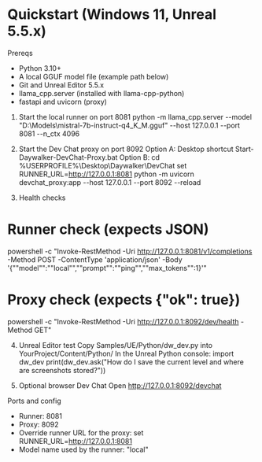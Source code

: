 ﻿# Quickstart (Windows 11, Unreal 5.5.x)

Prereqs
- Python 3.10+
- A local GGUF model file (example path below)
- Git and Unreal Editor 5.5.x
- llama_cpp.server (installed with llama-cpp-python)
- fastapi and uvicorn (proxy)

1) Start the local runner on port 8081
python -m llama_cpp.server --model "D:\Models\mistral-7b-instruct-q4_K_M.gguf" --host 127.0.0.1 --port 8081 --n_ctx 4096

2) Start the Dev Chat proxy on port 8092
Option A: Desktop shortcut Start-Daywalker-DevChat-Proxy.bat
Option B:
cd %USERPROFILE%\Desktop\Daywalker\DevChat
set RUNNER_URL=http://127.0.0.1:8081
python -m uvicorn devchat_proxy:app --host 127.0.0.1 --port 8092 --reload

3) Health checks
# Runner check (expects JSON)
powershell -c "Invoke-RestMethod -Uri http://127.0.0.1:8081/v1/completions -Method POST -ContentType 'application/json' -Body '{""model"":""local"",""prompt"":""ping"",""max_tokens"":1}'"
# Proxy check (expects {"ok": true})
powershell -c "Invoke-RestMethod -Uri http://127.0.0.1:8092/dev/health -Method GET"

4) Unreal Editor test
Copy Samples/UE/Python/dw_dev.py into YourProject/Content/Python/
In the Unreal Python console:
import dw_dev
print(dw_dev.ask("How do I save the current level and where are screenshots stored?"))

5) Optional browser Dev Chat
Open http://127.0.0.1:8092/devchat

Ports and config
- Runner: 8081
- Proxy: 8092
- Override runner URL for the proxy: set RUNNER_URL=http://127.0.0.1:8081
- Model name used by the runner: "local"
